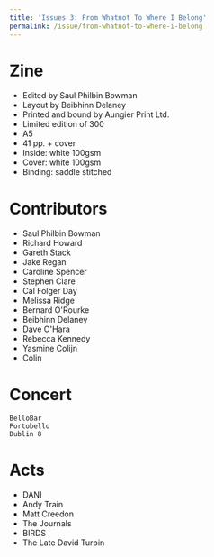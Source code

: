 ```yaml
---
title: 'Issues 3: From Whatnot To Where I Belong'
permalink: /issue/from-whatnot-to-where-i-belong
---
```


Zine
====

- Edited by Saul Philbin Bowman
- Layout by Beibhinn Delaney
- Printed and bound by Aungier Print Ltd.
- Limited edition of 300
- A5
- 41 pp. + cover
- Inside: white 100gsm
- Cover: white 100gsm
- Binding: saddle stitched

Contributors
============

- Saul Philbin Bowman
- Richard Howard
- Gareth Stack
- Jake Regan
- Caroline Spencer
- Stephen Clare
- Cal Folger Day
- Melissa Ridge
- Bernard O'Rourke
- Beibhinn Delaney
- Dave O'Hara
- Rebecca Kennedy
- Yasmine Colijn
- Colin

Concert
=======

    BelloBar
    Portobello
    Dublin 8

Acts
====

- DANI
- Andy Train
- Matt Creedon
- The Journals
- BIRDS
- The Late David Turpin

